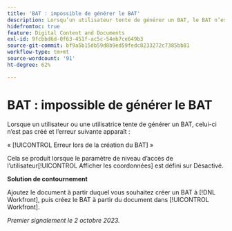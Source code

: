 ```yaml
---
title: 'BAT : impossible de générer le BAT'
description: Lorsqu’un utilisateur tente de générer un BAT, le BAT n’est pas créé et l’utilisateur voit une erreur.
hidefromtoc: true
feature: Digital Content and Documents
exl-id: 9fcbbd6d-0f63-451f-ac5c-54eb7ce649b3
source-git-commit: bf9a5b15db59d8b9ed59fedc8233272c7385bb81
workflow-type: tm+mt
source-wordcount: '91'
ht-degree: 62%

---
```


# BAT : impossible de générer le BAT

Lorsque un utilisateur ou une utilisatrice tente de générer un BAT, celui-ci n’est pas créé et l’erreur suivante apparaît :

« [!UICONTROL Erreur lors de la création du BAT] »

Cela se produit lorsque le paramètre de niveau d’accès de l’utilisateur[!UICONTROL  Afficher les coordonnées] est défini sur Désactivé.

**Solution de contournement**

Ajoutez le document à partir duquel vous souhaitez créer un BAT à [!DNL Workfront], puis créez le BAT à partir du document dans [!UICONTROL Workfront].

_Premier signalement le 2 octobre 2023._
